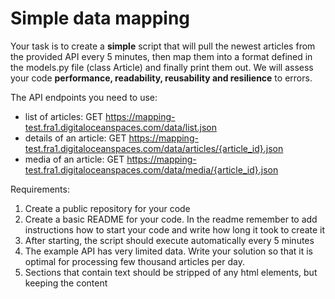 # Simple data mapping
Your task is to create a **simple** script that will pull the newest articles 
from the provided API every 5 minutes, then map them into a format defined in
the models.py file (class Article) and finally print them out. 
We will assess your code **performance, readability, reusability and resilience** to errors.

The API endpoints you need to use:
* list of articles: GET https://mapping-test.fra1.digitaloceanspaces.com/data/list.json
* details of an article: GET https://mapping-test.fra1.digitaloceanspaces.com/data/articles/{article_id}.json
* media of an article: GET https://mapping-test.fra1.digitaloceanspaces.com/data/media/{article_id}.json

Requirements:
1. Create a public repository for your code
2. Create a basic README for your code. In the readme remember to add instructions
how to start your code and write how long it took to create it
3. After starting, the script should execute automatically every 5 minutes
4. The example API has very limited data. Write your solution so that it is optimal
   for processing few thousand articles per day.
5. Sections that contain text should be stripped of any html elements, but keeping the content

